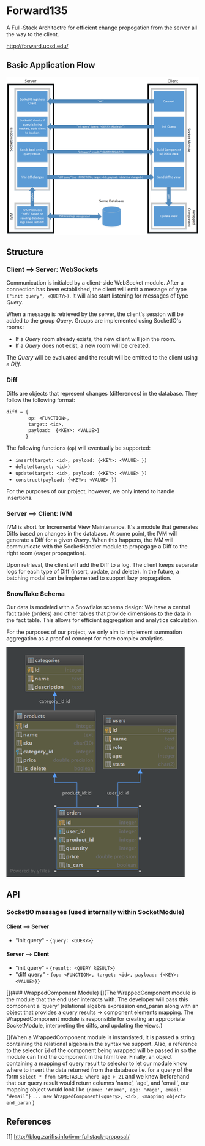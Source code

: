 # Forward135
A Full-Stack Architectre for efficient change propogation from the server all the way to the client. 

http://forward.ucsd.edu/

## Basic Application Flow
![Socket Flow](https://github.com/bfalk8/forward135/raw/master/docs/images/webSocketFlow.png "Socket Flow Image")

## Structure
### Client --> Server: WebSockets

Communication is initialed by a client-side WebSocket module. After a connection has been established, the client will emit a message of type `("init query", <QUERY>)`. It will also start listening for messages of type *Query*.

When a message is retrieved by the server, the client's session will be added to the group *Query*. Groups are implemented using SocketIO's rooms: 

- If a *Query* room already exists, the new client will join the room. 
- If a *Query* does not exist, a new room will be created.

The *Query* will be evaluated and the result will be emitted to the client using a *Diff*.

### Diff
Diffs are objects that represent changes (differences) in the database. They follow the following format: 
```
diff = {
        op: <FUNCTION>,
        target: <id>,
        payload:  {<KEY>: <VALUE>}
       }
```
The following functions (`op`) will eventually be supported:
- `insert(target: <id>, payload: {<KEY>: <VALUE> })`
- `delete(target: <id>)`
- `update(target: <id>, payload: {<KEY>: <VALUE> })`
- `construct(payload: {<KEY>: <VALUE> })`

For the purposes of our project, however, we only intend to handle insertions.

### Server --> Client: IVM
IVM is short for Incremental View Maintenance. It's a module that generates Diffs based on changes in the database. At some point, the IVM will generate a Diff for a given *Query*. When this happens, the IVM will communicate with the SocketHandler module to propagage a Diff to the right room (eager propagation).

Upon retrieval, the client will add the Diff to a log. The client keeps separate logs for each type of Diff (insert, update, and delete). In the future, a batching modal can be implemented to support lazy propagation.

### Snowflake Schema
Our data is modeled with a Snowflake schema design: We have a central fact table (orders) and other tables that provide dimensions to the data in the fact table. This allows for efficient aggregation and analytics calculation. 

For the purposes of our project, we only aim to implement summation aggregation as a proof of concept for more complex analytics. 

![Snowflake Schema](https://github.com/bfalk8/forward135/blob/master/docs/images/snowflakeDB1.png "Snowflake Schema")

## API
### SocketIO messages (used internally within SocketModule)
#### Client --> Server
* "init query" - `{query: <QUERY>}`

#### Server --> Client
* "init query" - `{result: <QUERY RESULT>}`
* "diff query" - `{op: <FUNCTION>, target: <id>, payload: {<KEY>: <VALUE>}}`

[](### WrappedComponent Module)
[](The WrappedComponent module is the module that the end user interacts with. The developer will pass this component a 'query' (relational algebra expression end_paran along with an object that provides a query results -> component elements mapping. The WrappedComponent module is responsible for creating an appropriate SocketModule, interpreting the diffs, and updating the views.)

[](When a WrappedComponent module is instantiated, it is passed a string containing the relational algebra in the syntax we support. Also, a reference to the selector `id` of the component being wrapped will be passed in so the module can find the component in the html tree. Finally, an object containing a mapping of query result to selector to let our module know where to insert the data returned from the database i.e. for a query of the form `select * from SOMETABLE where age > 21` and we knew beforehand that our query result would return columns 'name', 'age', and 'email', our mapping object would look like `{name: '#name', age: '#age', email: '#email'}` `... new WrappedComponent(<query>, <id>, <mapping object> end_paran` )

## References
[1] http://blog.zarifis.info/ivm-fullstack-proposal/
